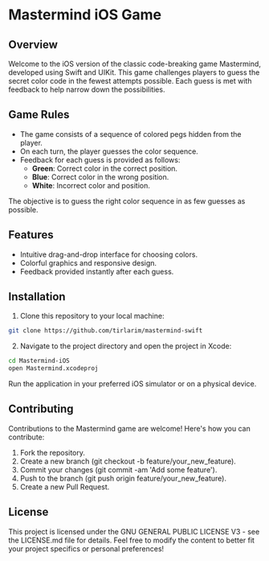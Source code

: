 # Mastermind iOS Game

## Overview

Welcome to the iOS version of the classic code-breaking game Mastermind, developed using Swift and UIKit.
This game challenges players to guess the secret color code in the fewest attempts possible.
Each guess is met with feedback to help narrow down the possibilities.

## Game Rules

- The game consists of a sequence of colored pegs hidden from the player.
- On each turn, the player guesses the color sequence.
- Feedback for each guess is provided as follows:
  - **Green**: Correct color in the correct position.
  - **Blue**: Correct color in the wrong position.
  - **White**: Incorrect color and position.

The objective is to guess the right color sequence in as few guesses as possible.

## Features

- Intuitive drag-and-drop interface for choosing colors.
- Colorful graphics and responsive design.
- Feedback provided instantly after each guess.

## Installation

1) Clone this repository to your local machine:

```bash
git clone https://github.com/tirlarim/mastermind-swift
```

2) Navigate to the project directory and open the project in Xcode:

```bash
cd Mastermind-iOS
open Mastermind.xcodeproj
```

Run the application in your preferred iOS simulator or on a physical device.

## Contributing

Contributions to the Mastermind game are welcome! Here's how you can contribute:

1. Fork the repository.
2. Create a new branch (git checkout -b feature/your_new_feature).
3. Commit your changes (git commit -am 'Add some feature').
4. Push to the branch (git push origin feature/your_new_feature).
5. Create a new Pull Request.

## License

This project is licensed under the GNU GENERAL PUBLIC LICENSE V3 - see the LICENSE.md file for details.
Feel free to modify the content to better fit your project specifics or personal preferences!
